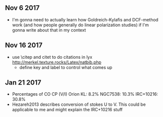 Nov 6 2017
----------
* I'm gonna need to actually learn how Goldreich-Kylafis and DCF-method work (and how people generally do linear polarization studies) if I'm gonna write about that in my context

Nov 16 2017
-----------
* use \citep and citet to do citations in lyx http://merkel.texture.rocks/Latex/natbib.php
	* define key and label to control what comes up

Jan 21 2017
------------
* Percentages of CO CP (V/I)
	Orion KL: 8.2%
	NGC7538: 10.3%
	IRC+10216: 30.8%
* Hezareh2013 describes conversion of stokes U to V. This could be applicable to me and might explain the IRC+10216 stuff